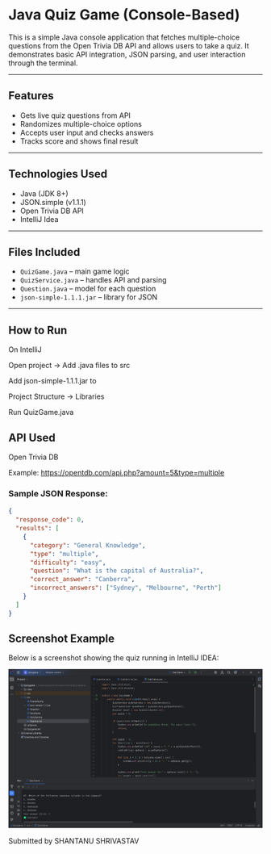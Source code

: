 # Java Quiz Game (Console-Based)

This is a simple Java console application that fetches multiple-choice questions from the Open Trivia DB API and allows users to take a quiz. It demonstrates basic API integration, JSON parsing, and user interaction through the terminal.

---

## Features
- Gets live quiz questions from API
- Randomizes multiple-choice options
- Accepts user input and checks answers
- Tracks score and shows final result

---

## Technologies Used
- Java (JDK 8+)
- JSON.simple (v1.1.1)
- Open Trivia DB API
- IntelliJ Idea

---

## Files Included
- `QuizGame.java` – main game logic
- `QuizService.java` – handles API and parsing
- `Question.java` – model for each question
- `json-simple-1.1.1.jar` – library for JSON

---

## How to Run

On IntelliJ

Open project → Add .java files to src

Add json-simple-1.1.1.jar to 

Project Structure → Libraries

Run QuizGame.java

## API Used
Open Trivia DB

Example: https://opentdb.com/api.php?amount=5&type=multiple

### Sample JSON Response:
```json
{
  "response_code": 0,
  "results": [
    {
      "category": "General Knowledge",
      "type": "multiple",
      "difficulty": "easy",
      "question": "What is the capital of Australia?",
      "correct_answer": "Canberra",
      "incorrect_answers": ["Sydney", "Melbourne", "Perth"]
    }
  ]
}
```
## Screenshot Example 
Below is a screenshot showing the quiz running in IntelliJ IDEA:

![Quiz Running in IntelliJ](Example.png)

Submitted by SHANTANU SHRIVASTAV
